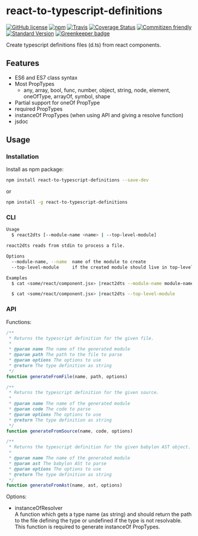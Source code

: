 # react-to-typescript-definitions

[![GitHub license][license-image]][license-link]
[![npm][npm-image]][npm-link]
[![Travis][ci-image]][ci-link]
[![Coverage Status][coverage-image]][coverage-link]
[![Commitizen friendly][commitizen-image]][commitizen-link]
[![Standard Version][standard-version-image]][standard-version-link]
[![Greenkeeper badge](https://badges.greenkeeper.io/KnisterPeter/react-to-typescript-definitions.svg)](https://greenkeeper.io/)

Create typescript definitions files (d.ts) from react components.

## Features

* ES6 and ES7 class syntax
* Most PropTypes
  * any, array, bool, func, number, object, string, node, element, oneOfType, arrayOf, symbol, shape
* Partial support for oneOf PropType
* required PropTypes
* instanceOf PropTypes (when using API and giving a resolve function)
* jsdoc

## Usage

### Installation

Install as npm package:

```sh
npm install react-to-typescript-definitions --save-dev
```

or

```sh
npm install -g react-to-typescript-definitions
```

### CLI

```sh
Usage
  $ react2dts [--module-name <name> | --top-level-module]

react2dts reads from stdin to process a file.

Options
  --module-name, --name  name of the module to create
  --top-level-module     if the created module should live in top-level

Examples
  $ cat <some/react/component.jsx> |react2dts --module-name module-name

  $ cat <some/react/component.jsx> |react2dts --top-level-module
```

### API

Functions:

```js
/**
 * Returns the typescript definition for the given file.
 *
 * @param name The name of the generated module
 * @param path The path to the file to parse
 * @param options The options to use
 * @return The type definition as string
 */
function generateFromFile(name, path, options)
```

```js
/**
 * Returns the typescript definition for the given source.
 *
 * @param name The name of the generated module
 * @param code The code to parse
 * @param options The options to use
 * @return The type definition as string
 */
function generateFromSource(name, code, options)
```

```js
/**
 * Returns the typescript definition for the given babylon AST object.
 *
 * @param name The name of the generated module
 * @param ast The babylon ASt to parse
 * @param options The options to use
 * @return The type definition as string
 */
function generateFromAst(name, ast, options)
```

Options:

* instanceOfResolver  
  A function which gets a type name (as string) and should return the path
  to the file defining the type or undefined if the type is not resolvable.
  This function is required to generate instanceOf PropTypes.

[license-image]: https://img.shields.io/github/license/KnisterPeter/react-to-typescript-definitions.svg
[license-link]: https://github.com/KnisterPeter/react-to-typescript-definitions
[npm-image]: https://img.shields.io/npm/v/react-to-typescript-definitions.svg
[npm-link]: https://www.npmjs.com/package/react-to-typescript-definitions
[ci-image]: https://img.shields.io/travis/KnisterPeter/react-to-typescript-definitions.svg
[ci-link]: https://travis-ci.org/KnisterPeter/react-to-typescript-definitions
[coverage-image]: https://coveralls.io/repos/github/KnisterPeter/react-to-typescript-definitions/badge.svg?branch=master
[coverage-link]: https://coveralls.io/github/KnisterPeter/react-to-typescript-definitions?branch=master
[commitizen-image]: https://img.shields.io/badge/commitizen-friendly-brightgreen.svg
[commitizen-link]: http://commitizen.github.io/cz-cli/
[standard-version-image]: https://img.shields.io/badge/release-standard%20version-brightgreen.svg
[standard-version-link]: https://github.com/conventional-changelog/standard-version
